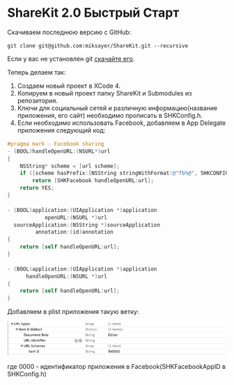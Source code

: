 ShareKit 2.0 Быстрый Старт
==========================


Скачиваем последнюю версию с GitHub:

	git clone git@github.com:miksayer/ShareKit.git --recursive

Если у вас не установлен git [скачайте его](http://code.google.com/p/git-osx-installer/).

Теперь делаем так:
	
1. Cоздаем новый проект в XCode 4. 
2. Копируем в новый проект папку ShareKit и Submodules из репозитория. 
3. Ключи для социальный сетей и различную информацию(название приложения, его сайт) необходимо прописать в SHKConfig.h. 
4. Если необходимо использовать Facebook, добавляем в App Delegate приложения следующий код:
```objective-c
#pragma mark - Facebook sharing
- (BOOL)handleOpenURL:(NSURL*)url
{
	NSString* scheme = [url scheme];
    if ([scheme hasPrefix:[NSString stringWithFormat:@"fb%@", SHKCONFIG(facebookAppId)]])
        return [SHKFacebook handleOpenURL:url];
    return YES;
}

- (BOOL)application:(UIApplication *)application 
            openURL:(NSURL *)url 
  sourceApplication:(NSString *)sourceApplication 
         annotation:(id)annotation 
{
    return [self handleOpenURL:url];
}

- (BOOL)application:(UIApplication *)application 
      handleOpenURL:(NSURL *)url 
{
    return [self handleOpenURL:url];  
}
```

Добавляем в plist приложения такую ветку:

![Property List](/Images/plist.png)

где 0000 - идентификатор приложения в Facebook(SHKFacebookAppID в SHKConfig.h)